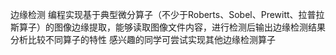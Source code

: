 边缘检测
编程实现基于典型微分算子（不少于Roberts、Sobel、Prewitt、拉普拉斯算子）的图像边缘提取，能够读取图像文件内容，进行检测后输出边缘检测结果
分析比较不同算子的特性
感兴趣的同学可尝试实现其他边缘检测算子
